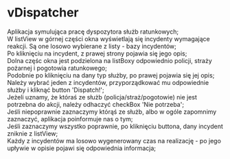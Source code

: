 # vDispatcher
Aplikacja symulująca pracę dyspozytora służb ratunkowych;<br>
W listView w górnej części okna wyświetlają się incydenty wymagające reakcji. Są one losowo wybierane z listy - bazy incydentów;<br>
Po kliknięciu na incydent, z prawej strony pojawia się jego opis;<br>
Dolna częśc okna jest podzielona na listBoxy odpowiednio policji, straży pożarnej i pogotowia ratunkowego;<br>
Podobnie po kliknięciu na dany typ służby, po prawej pojawia się jej opis;<br>
Należy wybrać jeden z incydentów, przyporządkować mu odpowiednie służby i kliknąć button 'Dispatch!';<br>
Jeżeli uznamy, że któraś ze służb (policja/straż/pogotowie) nie jest potrzebna do akcji, należy odhaczyć checkBox 'Nie potrzeba';<br>
Jeśli niepoprawnie zaznaczymy którąś ze służb, albo w ogóle zapomnimy zaznaczyć, aplikacja poinformuje nas o tym;<br>
Jeśli zaznaczymy wszystko poprawnie, po kliknięciu buttona, dany incydent zniknie z listView;<br>
Każdy z incydentów ma losowo wygenerowany czas na realizację - po jego upływie w opisie pojawi się odpowiednia informacja;
